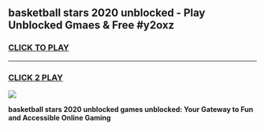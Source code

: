 
## basketball stars 2020 unblocked - Play Unblocked Gmaes & Free #y2oxz
<h3>
<a href="https://news.freeplayer.one?title=basketball_stars_2020_unblocked&ref=24F">CLICK TO PLAY</a></h3>
<hr>

<h3>
<a href="https://news.freeplayer.one?title=basketball_stars_2020_unblocked&ref=24F">CLICK 2 PLAY</a>
  
</h3>

<a href="https://news.freeplayer.one?title=basketball_stars_2020_unblocked&ref=24F/"><img src="https://clearcache.store/games.png"></a>


**basketball stars 2020 unblocked games unblocked: Your Gateway to Fun and Accessible Online Gaming**
